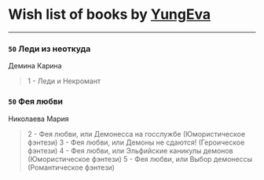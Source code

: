 # Wish list of books by [YungEva](http://vk.com/id153932733)
---

### `50` Леди из неоткуда
Демина Карина
> 1 - Леди и Некромант

### `50` Фея любви
Николаева Мария
> 2 - Фея любви, или Демонесса на госслужбе
> (Юмористическое фэнтези)
> 3 - Фея любви, или Демоны не сдаются!
> (Героическое фэнтези)
> 4 - Фея любви, или Эльфийские каникулы демонов
> (Юмористическое фэнтези)
> 5 - Фея любви, или Выбор демонессы
> (Романтическое фэнтези)

